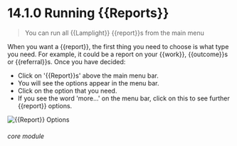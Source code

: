 # 14.1.0 Running {{Reports}}

> You can run all {{Lamplight}} {{report}}s from the main menu



When you want a {{report}}, the first thing you need to choose is what type you need. For example, it could be a report on your {{work}}, {{outcome}}s or {{referral}}s. Once you have decided:

- Click on '{{Report}}s' above the main menu bar.
- You will see the options appear in the menu bar. 
- Click on the option that you need. 
- If you see the word 'more...' on the menu bar, click on this to see further {{report}} options.  

![{{Report}} Options](13.1.0a.png)


###### core module
